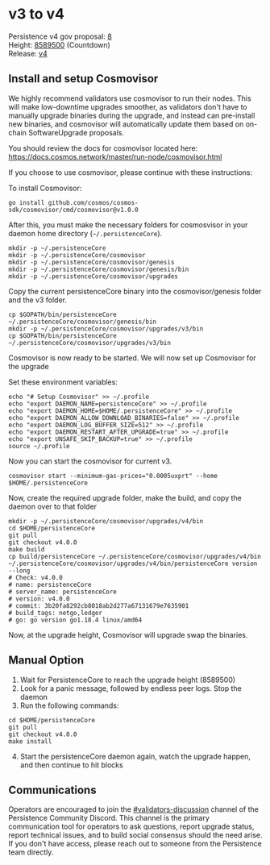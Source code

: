 # v3 to v4

Persistence v4 gov proposal: [8](https://www.mintscan.io/persistence/proposals/8) \
Height: [8589500](https://www.mintscan.io/persistence/blocks/8589500) (Countdown) \
Release: [v4](https://github.com/persistenceOne/persistenceCore/releases/tag/v4.0.0)

## Install and setup Cosmovisor
We highly recommend validators use cosmovisor to run their nodes. This will make low-downtime
upgrades smoother, as validators don't have to manually upgrade binaries during the upgrade,
and instead can pre-install new binaries, and cosmovisor will automatically update them based
on on-chain SoftwareUpgrade proposals.

You should review the docs for cosmovisor located here: https://docs.cosmos.network/master/run-node/cosmovisor.html

If you choose to use cosmovisor, please continue with these instructions:

To install Cosmovisor:
```
go install github.com/cosmos/cosmos-sdk/cosmovisor/cmd/cosmovisor@v1.0.0
```
After this, you must make the necessary folders for cosmosvisor in your daemon home directory (`~/.persistenceCore`).
```
mkdir -p ~/.persistenceCore
mkdir -p ~/.persistenceCore/cosmovisor
mkdir -p ~/.persistenceCore/cosmovisor/genesis
mkdir -p ~/.persistenceCore/cosmovisor/genesis/bin
mkdir -p ~/.persistenceCore/cosmovisor/upgrades
```

Copy the current persistenceCore binary into the cosmovisor/genesis folder and the v3 folder.
```
cp $GOPATH/bin/persistenceCore ~/.persistenceCore/cosmovisor/genesis/bin
mkdir -p ~/.persistenceCore/cosmovisor/upgrades/v3/bin
cp $GOPATH/bin/persistenceCore ~/.persistenceCore/cosmovisor/upgrades/v3/bin
```

Cosmovisor is now ready to be started. We will now set up Cosmovisor for the upgrade

Set these environment variables:
```
echo "# Setup Cosmovisor" >> ~/.profile
echo "export DAEMON_NAME=persistenceCore" >> ~/.profile
echo "export DAEMON_HOME=$HOME/.persistenceCore" >> ~/.profile
echo "export DAEMON_ALLOW_DOWNLOAD_BINARIES=false" >> ~/.profile
echo "export DAEMON_LOG_BUFFER_SIZE=512" >> ~/.profile
echo "export DAEMON_RESTART_AFTER_UPGRADE=true" >> ~/.profile
echo "export UNSAFE_SKIP_BACKUP=true" >> ~/.profile
source ~/.profile
```

Now you can start the cosmovisor for current v3.
```
cosmovisor start --minimum-gas-prices="0.0005uxprt" --home $HOME/.persistenceCore
```

Now, create the required upgrade folder, make the build, and copy the daemon over to that folder
```
mkdir -p ~/.persistenceCore/cosmovisor/upgrades/v4/bin
cd $HOME/persistenceCore
git pull
git checkout v4.0.0
make build
cp build/persistenceCore ~/.persistenceCore/cosmovisor/upgrades/v4/bin
~/.persistenceCore/cosmovisor/upgrades/v4/bin/persistenceCore version --long
# Check: v4.0.0
# name: persistenceCore
# server_name: persistenceCore
# version: v4.0.0
# commit: 3b20fa8292cb8018ab2d277a67131679e7635901
# build_tags: netgo,ledger
# go: go version go1.18.4 linux/amd64
```
Now, at the upgrade height, Cosmovisor will upgrade swap the binaries.

## Manual Option
1. Wait for PersistenceCore to reach the upgrade height (8589500)
2. Look for a panic message, followed by endless peer logs. Stop the daemon
3. Run the following commands:
```
cd $HOME/persistenceCore
git pull
git checkout v4.0.0
make install
```
4. Start the persistenceCore daemon again, watch the upgrade happen, and then continue to hit blocks

## Communications
Operators are encouraged to join the [#validators-discussion](https://discord.gg/hnvDDzRFrV)
channel of the Persistence Community Discord. This channel is the primary communication tool
for operators to ask questions, report upgrade status, report technical issues, and to build
social consensus should the need arise. If you don't have access, please reach out to someone
from the Persistence team directly.
